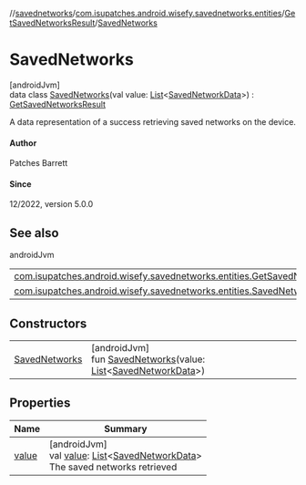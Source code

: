 //[savednetworks](../../../../index.md)/[com.isupatches.android.wisefy.savednetworks.entities](../../index.md)/[GetSavedNetworksResult](../index.md)/[SavedNetworks](index.md)

# SavedNetworks

[androidJvm]\
data class [SavedNetworks](index.md)(val value: [List](https://kotlinlang.org/api/latest/jvm/stdlib/kotlin.collections/-list/index.html)&lt;[SavedNetworkData](../../-saved-network-data/index.md)&gt;) : [GetSavedNetworksResult](../index.md)

A data representation of a success retrieving saved networks on the device.

#### Author

Patches Barrett

#### Since

12/2022, version 5.0.0

## See also

androidJvm

| | |
|---|---|
| [com.isupatches.android.wisefy.savednetworks.entities.GetSavedNetworksResult](../index.md) |  |
| [com.isupatches.android.wisefy.savednetworks.entities.SavedNetworkData](../../-saved-network-data/index.md) |  |

## Constructors

| | |
|---|---|
| [SavedNetworks](-saved-networks.md) | [androidJvm]<br>fun [SavedNetworks](-saved-networks.md)(value: [List](https://kotlinlang.org/api/latest/jvm/stdlib/kotlin.collections/-list/index.html)&lt;[SavedNetworkData](../../-saved-network-data/index.md)&gt;) |

## Properties

| Name | Summary |
|---|---|
| [value](value.md) | [androidJvm]<br>val [value](value.md): [List](https://kotlinlang.org/api/latest/jvm/stdlib/kotlin.collections/-list/index.html)&lt;[SavedNetworkData](../../-saved-network-data/index.md)&gt;<br>The saved networks retrieved |
